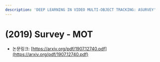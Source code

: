 ```yaml
---
description: 'DEEP LEARNING IN VIDEO MULTI-OBJECT TRACKING: ASURVEY'
---
```


# \(2019\) Survey - MOT

* 논문링크: [https://arxiv.org/pdf/1907.12740.pdf](https://arxiv.org/pdf/1907.12740.pdf)





